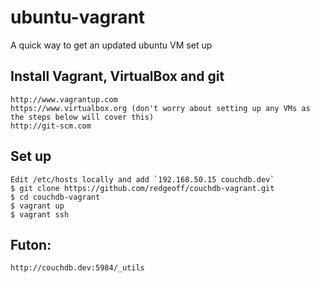 # ubuntu-vagrant

A quick way to get an updated ubuntu VM set up


Install Vagrant, VirtualBox and git
---

    http://www.vagrantup.com
    https://www.virtualbox.org (don't worry about setting up any VMs as the steps below will cover this)
    http://git-scm.com


Set up
---

    Edit /etc/hosts locally and add `192.168.50.15 couchdb.dev`
    $ git clone https://github.com/redgeoff/couchdb-vagrant.git
    $ cd couchdb-vagrant
    $ vagrant up
    $ vagrant ssh


Futon:
---

    http://couchdb.dev:5984/_utils

